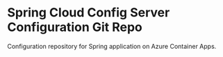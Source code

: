 # Spring Cloud Config Server Configuration Git Repo
Configuration repository for Spring application on Azure Container Apps.
